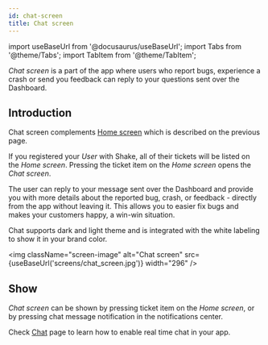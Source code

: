 ```yaml
---
id: chat-screen
title: Chat screen
---
```

import useBaseUrl from '@docusaurus/useBaseUrl';
import Tabs from '@theme/Tabs';
import TabItem from '@theme/TabItem';

*Chat screen* is a part of the app where users who report bugs, experience a crash 
or send you feedback can reply to your questions sent over the Dashboard.

## Introduction

Chat screen complements [Home screen](ios/screens/home-screen.md) which is described on the previous page.

If you registered your *User* with Shake, all of their tickets will be listed on the *Home screen*.
Pressing the ticket item on the *Home screen* opens the *Chat screen*.

The user can reply to your message sent over the Dashboard and provide you with more details 
about the reported bug, crash, or feedback - directly from the app without leaving it.
This allows you to easier fix bugs and makes your customers happy, a win-win situation. 

Chat supports dark and light theme and is integrated with the white labeling to show it in your brand color.

<img
  className="screen-image"
  alt="Chat screen"
  src={useBaseUrl('screens/chat_screen.jpg')}
  width="296"
/>

## Show

*Chat screen* can be shown by pressing ticket item on the *Home screen*, 
or by pressing chat message notification in the notifications center.

Check [Chat](ios/users/chat.md) page to learn how to enable real time chat in your app.
